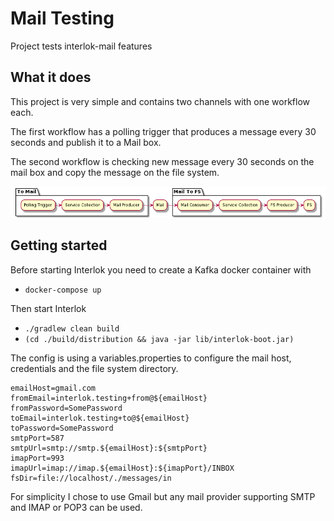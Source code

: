 # Mail Testing

Project tests interlok-mail features

## What it does

This project is very simple and contains two channels with one workflow each.

The first workflow has a polling trigger that produces a message every 30 seconds and publish it to a Mail box.

The second workflow is checking new message every 30 seconds on the mail box and copy the message on the file system.

![Mail Diagram](/interlok-mail-diagram.png "Mail Diagram")

## Getting started

Before starting Interlok you need to create a Kafka docker container with

* `docker-compose up`

Then start Interlok

* `./gradlew clean build`
* `(cd ./build/distribution && java -jar lib/interlok-boot.jar)`

The config is using a variables.properties to configure the mail host, credentials and the file system directory.

```
emailHost=gmail.com
fromEmail=interlok.testing+from@${emailHost}
fromPassword=SomePassword
toEmail=interlok.testing+to@${emailHost}
toPassword=SomePassword
smtpPort=587
smtpUrl=smtp://smtp.${emailHost}:${smtpPort}
imapPort=993
imapUrl=imap://imap.${emailHost}:${imapPort}/INBOX
fsDir=file://localhost/./messages/in
```

For simplicity I chose to use Gmail but any mail provider supporting SMTP and IMAP or POP3 can be used.
